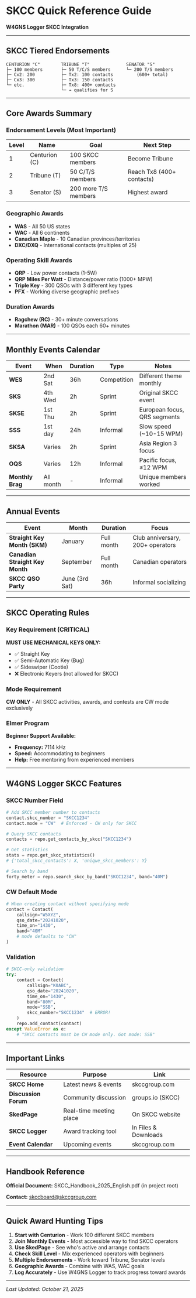 # SKCC Quick Reference Guide

**W4GNS Logger SKCC Integration**

---

## SKCC Tiered Endorsements

```
CENTURION "C"        TRIBUNE "T"              SENATOR "S"
├─ 100 members       ├─ 50 T/C/S members      └─ 200 T/S members
├─ Cx2: 200          ├─ Tx2: 100 contacts         (600+ total)
├─ Cx3: 300          ├─ Tx3: 150 contacts
└─ etc.              ├─ Tx8: 400+ contacts
                     └─ → qualifies for S
```

---

## Core Awards Summary

### Endorsement Levels (Most Important)

| Level | Name | Goal | Next Step |
|-------|------|------|-----------|
| 1 | Centurion (C) | 100 SKCC members | Become Tribune |
| 2 | Tribune (T) | 50 C/T/S members | Reach Tx8 (400+ contacts) |
| 3 | Senator (S) | 200 more T/S members | Highest award |

### Geographic Awards

- **WAS** - All 50 US states
- **WAC** - All 6 continents
- **Canadian Maple** - 10 Canadian provinces/territories
- **DXC/DXQ** - International contacts (multiples of 25)

### Operating Skill Awards

- **QRP** - Low power contacts (1-5W)
- **QRP Miles Per Watt** - Distance/power ratio (1000+ MPW)
- **Triple Key** - 300 QSOs with 3 different key types
- **PFX** - Working diverse geographic prefixes

### Duration Awards

- **Ragchew (RC)** - 30+ minute conversations
- **Marathon (MAR)** - 100 QSOs each 60+ minutes

---

## Monthly Events Calendar

| Event | When | Duration | Type | Notes |
|-------|------|----------|------|-------|
| **WES** | 2nd Sat | 36h | Competition | Different theme monthly |
| **SKS** | 4th Wed | 2h | Sprint | Original SKCC event |
| **SKSE** | 1st Thu | 2h | Sprint | European focus, QRS segments |
| **SSS** | 1st day | 24h | Informal | Slow speed (~10-15 WPM) |
| **SKSA** | Varies | 2h | Sprint | Asia Region 3 focus |
| **OQS** | Varies | 12h | Informal | Pacific focus, ≤12 WPM |
| **Monthly Brag** | All month | - | Informal | Unique members worked |

---

## Annual Events

| Event | Month | Duration | Focus |
|-------|-------|----------|-------|
| **Straight Key Month (SKM)** | January | Full month | Club anniversary, 200+ operators |
| **Canadian Straight Key Month** | September | Full month | Canadian operators |
| **SKCC QSO Party** | June (3rd Sat) | 36h | Informal socializing |

---

## SKCC Operating Rules

### Key Requirement (CRITICAL)

**MUST USE MECHANICAL KEYS ONLY:**
- ✅ Straight Key
- ✅ Semi-Automatic Key (Bug)
- ✅ Sideswiper (Cootie)
- ❌ Electronic Keyers (not allowed for SKCC)

### Mode Requirement

**CW ONLY** - All SKCC activities, awards, and contests are CW mode exclusively

### Elmer Program

**Beginner Support Available:**
- **Frequency:** 7114 kHz
- **Speed:** Accommodating to beginners
- **Help:** Free mentoring from experienced members

---

## W4GNS Logger SKCC Features

### SKCC Number Field

```python
# Add SKCC member number to contacts
contact.skcc_number = "SKCC1234"
contact.mode = "CW"  # Enforced - CW only for SKCC

# Query SKCC contacts
contacts = repo.get_contacts_by_skcc("SKCC1234")

# Get statistics
stats = repo.get_skcc_statistics()
# {'total_skcc_contacts': X, 'unique_skcc_members': Y}

# Search by band
forty_meter = repo.search_skcc_by_band("SKCC1234", band="40M")
```

### CW Default Mode

```python
# When creating contact without specifying mode
contact = Contact(
    callsign="W5XYZ",
    qso_date="20241020",
    time_on="1430",
    band="40M"
    # mode defaults to "CW"
)
```

### Validation

```python
# SKCC-only validation
try:
    contact = Contact(
        callsign="K0ABC",
        qso_date="20241020",
        time_on="1430",
        band="80M",
        mode="SSB",
        skcc_number="SKCC1234"  # ERROR!
    )
    repo.add_contact(contact)
except ValueError as e:
    # "SKCC contacts must be CW mode only. Got mode: SSB"
```

---

## Important Links

| Resource | Purpose | Link |
|----------|---------|------|
| **SKCC Home** | Latest news & events | skccgroup.com |
| **Discussion Forum** | Community discussion | groups.io (SKCC) |
| **SkedPage** | Real-time meeting place | On SKCC website |
| **SKCC Logger** | Award tracking tool | In Files & Downloads |
| **Event Calendar** | Upcoming events | skccgroup.com |

---

## Handbook Reference

**Official Document:** SKCC_Handbook_2025_English.pdf (in project root)

**Contact:** skccboard@skccgroup.com

---

## Quick Award Hunting Tips

1. **Start with Centurion** - Work 100 different SKCC members
2. **Join Monthly Events** - Most accessible way to find SKCC operators
3. **Use SkedPage** - See who's active and arrange contacts
4. **Check Skill Level** - Mix experienced operators with beginners
5. **Multiple Endorsements** - Work toward Tribune, Senator levels
6. **Geographic Awards** - Combine with WAS, WAC goals
7. **Log Accurately** - Use W4GNS Logger to track progress toward awards

---

*Last Updated: October 21, 2025*
